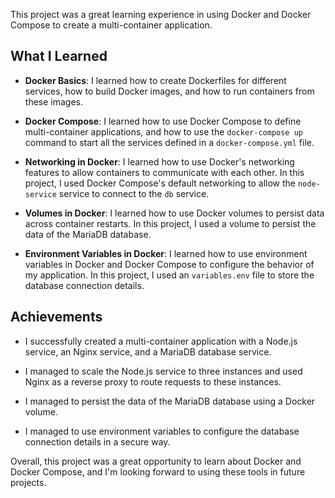 

This project was a great learning experience in using Docker and Docker Compose to create a multi-container application. 

## What I Learned

- **Docker Basics**: I learned how to create Dockerfiles for different services, how to build Docker images, and how to run containers from these images.

- **Docker Compose**: I learned how to use Docker Compose to define multi-container applications, and how to use the `docker-compose up` command to start all the services defined in a `docker-compose.yml` file.

- **Networking in Docker**: I learned how to use Docker's networking features to allow containers to communicate with each other. In this project, I used Docker Compose's default networking to allow the `node-service` service to connect to the `db` service.

- **Volumes in Docker**: I learned how to use Docker volumes to persist data across container restarts. In this project, I used a volume to persist the data of the MariaDB database.

- **Environment Variables in Docker**: I learned how to use environment variables in Docker and Docker Compose to configure the behavior of my application. In this project, I used an `variables.env` file to store the database connection details.

## Achievements

- I successfully created a multi-container application with a Node.js service, an Nginx service, and a MariaDB database service.

- I managed to scale the Node.js service to three instances and used Nginx as a reverse proxy to route requests to these instances.

- I managed to persist the data of the MariaDB database using a Docker volume.

- I managed to use environment variables to configure the database connection details in a secure way.

Overall, this project was a great opportunity to learn about Docker and Docker Compose, and I'm looking forward to using these tools in future projects.